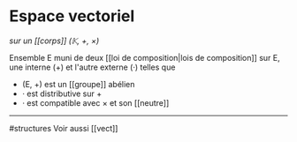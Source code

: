 # Espace vectoriel
*sur un [[corps]] (𝕂, +, ×)*

Ensemble E muni de deux [[loi de composition|lois de composition]] sur E, une interne (+) et l'autre externe (·) telles que

- (E, +) est un [[groupe]] abélien
- · est distributive sur +
- · est compatible avec × et son [[neutre]]





-----
#structures 
Voir aussi [[vect]]
